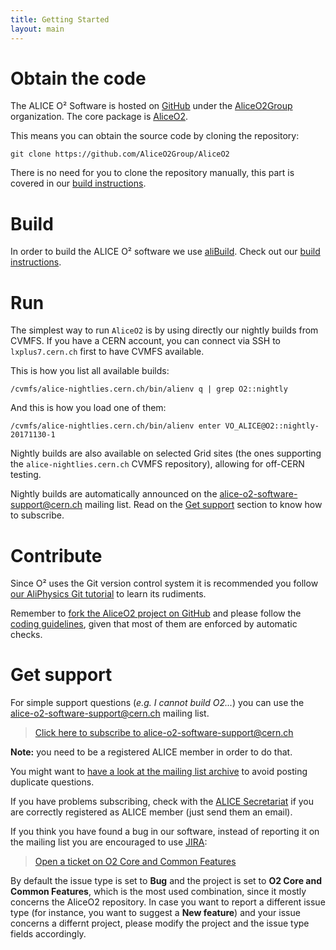 ```yaml
---
title: Getting Started
layout: main
---
```


Obtain the code
===============

The ALICE O² Software is hosted on [GitHub](https://github.com) under the
[AliceO2Group](https://github.com/AliceO2Group/) organization. The core package is
[AliceO2](https://github.com/AliceO2Group/AliceO2).

This means you can obtain the source code by cloning the repository:

    git clone https://github.com/AliceO2Group/AliceO2

There is no need for you to clone the repository manually, this part is covered in our
[build instructions](#build).


Build
=====

In order to build the ALICE O² software we use [aliBuild](https://alisw.github.io/alibuild). Check
out our [build instructions](https://alice-doc.github.io/alice-analysis-tutorial/building/).


Run
===

The simplest way to run `AliceO2` is by using directly our nightly builds from CVMFS. If you have a
CERN account, you can connect via SSH to `lxplus7.cern.ch` first to have CVMFS available.

This is how you list all available builds:

    /cvmfs/alice-nightlies.cern.ch/bin/alienv q | grep O2::nightly

And this is how you load one of them:

    /cvmfs/alice-nightlies.cern.ch/bin/alienv enter VO_ALICE@O2::nightly-20171130-1

Nightly builds are also available on selected Grid sites (the ones supporting the
`alice-nightlies.cern.ch` CVMFS repository), allowing for off-CERN testing.

Nightly builds are automatically announced on the <alice-o2-software-support@cern.ch> mailing list.
Read on the [Get support](#get-support) section to know how to subscribe.


Contribute
==========

Since O² uses the Git version control system it is recommended you follow [our AliPhysics Git
tutorial](http://alisw.github.io/git-tutorial/) to learn its rudiments.

Remember to [fork the AliceO2 project on GitHub](https://github.com/AliceO2Group/AliceO2/fork) and
please follow the [coding guidelines](https://github.com/AliceO2Group/CodingGuidelines/), given that
most of them are enforced by automatic checks.


Get support
===========

For simple support questions (_e.g. I cannot build O2..._) you can use the
<alice-o2-software-support@cern.ch> mailing list.

> [Click here to subscribe to alice-o2-software-support@cern.ch](https://e-groups.cern.ch/e-groups/EgroupsSubscription.do?egroupName=alice-o2-software-support)

**Note:** you need to be a registered ALICE member in order to do that.

You might want to [have a look at the mailing list archive](https://groups.cern.ch/group/alice-o2-software-support)
to avoid posting duplicate questions.

If you have problems subscribing, check with the [ALICE Secretariat](mailto:alice.secretariat@cern.ch)
if you are correctly registered as ALICE member (just send them an email).

If you think you have found a bug in our software, instead of reporting it on the mailing list you
are encouraged to use [JIRA](https://alice.its.cern.ch):

> [Open a ticket on O2 Core and Common Features](https://alice.its.cern.ch/jira/secure/CreateIssue.jspa?pid=11201)

By default the issue type is set to **Bug** and the project is set to **O2 Core and Common
Features**, which is the most used combination, since it mostly concerns the AliceO2 repository. In
case you want to report a different issue type (for instance, you want to suggest a **New feature**)
and your issue concerns a differnt project, please modify the project and the issue type fields
accordingly.
